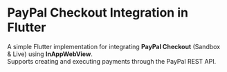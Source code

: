 # PayPal Checkout Integration in Flutter

A simple Flutter implementation for integrating **PayPal Checkout** (Sandbox & Live) using **InAppWebView**.  
Supports creating and executing payments through the PayPal REST API.

#